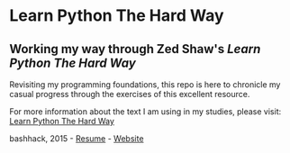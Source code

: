# Learn Python The Hard Way
## Working my way through Zed Shaw's _Learn Python The Hard Way_
Revisiting my programming foundations, this repo is here to chronicle my casual progress through the exercises of this excellent resource.

For more information about the text I am using in my studies, please visit: [Learn Python The Hard Way](http://learnpythonthehardway.org/book/)

bashhack, 2015 - [Resume](https://www.linkedin.com/in/marclaughton) - [Website](http://www.marclaughton.com/)

